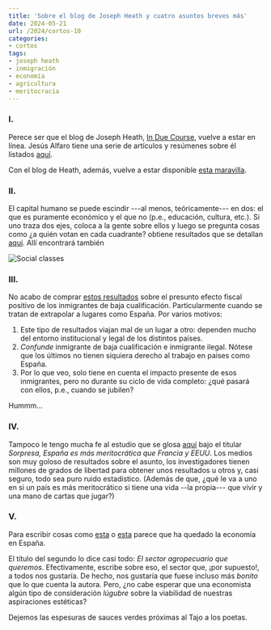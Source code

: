 ```yaml
---
title: 'Sobre el blog de Joseph Heath y cuatro asuntos breves más'
date: 2024-05-21
url: /2024/cortos-10
categories:
- cortos
tags:
- joseph heath
- inmigración
- economía
- agricultura
- meritocracia
---
```


### I.

Perece ser que el blog de Joseph Heath, [In Due Course](https://induecourse.utoronto.ca/), vuelve a estar en línea. Jesús Alfaro tiene una serie de artículos y resúmenes sobre él listados [aquí](https://derechomercantilespana.blogspot.com/2024/05/citas-los-alumnos-de-la-uab-ponen-los.html).

Con el blog de Heath, además, vuelve a estar disponible [esta maravilla](https://induecourse.utoronto.ca/on-the-problem-of-normative-sociology/).


### II.

El capital humano se puede escindir ---al menos, teóricamente--- en dos: el que es puramente económico y el que no (p.e., educación, cultura, etc.). Si uno traza dos ejes, coloca a la gente sobre ellos y luego se pregunta cosas como ¿a quién votan en cada cuadrante? obtiene resultados que se detallan [aquí](https://dynomight.net/class/). Allí encontrará también

![Social classes](/images/social-positions.jpg#center)


### III.

No acabo de comprar [estos resultados](https://marginalrevolution.com/marginalrevolution/2024/05/the-fiscal-impact-of-low-skill-immigration.html) sobre el presunto efecto fiscal positivo de los inmigrantes de baja cualificación. Particularmente cuando se tratan de extrapolar a lugares como España. Por varios motivos:

1. Este tipo de resultados viajan mal de un lugar a otro: dependen mucho del entorno institucional y legal de los distintos países.
2. _Confunde_ inmigrante de baja cualificación e inmigrante ilegal. Nótese que los últimos no tienen siquiera derecho al trabajo en países como España.
3. Por lo que veo, solo tiene en cuenta el impacto presente de esos inmigrantes, pero no durante su ciclo de vida completo: ¿qué pasará con ellos, p.e., cuando se jubilen?

Hummm...

### IV.

Tampoco le tengo mucha fe al estudio que se glosa
[aquí](https://www.elconfidencial.com/economia/2024-05-03/espana-mas-meritocratica-francia-estados-unidos_3877137/)
bajo el titular _Sorpresa, España es más meritocrática que Francia y EEUU_. Los medios son muy goloso de resultados sobre el asunto, los investigadores tienen millones de grados de libertad para obtener unos resultados u otros y, casi seguro, todo sea puro ruido estadístico. (Además de que, ¿qué le va a uno en si un país es más meritocrático si tiene una vida --la propia--- que vivir y una mano de cartas que jugar?)

### V.

Para escribir cosas como
[esta](https://nadaesgratis.es/antonia-diaz/el-malestar-del-campo-i-tecnologia-y-sostenibilidad) o
[esta](https://nadaesgratis.es/antonia-diaz/el-malestar-del-campo-ii-el-sector-agropecuario-que-queremos) parece que ha quedado la economía en España.

El título del segundo lo dice casi todo: _El sector agropecuario que queremos_. Efectivamente, escribe sobre eso, el sector que, ¡por supuesto!, a todos nos gustaría. De hecho, nos gustaría que fuese incluso más _bonito_ que lo que cuenta la autora. Pero, ¿no cabe esperar que una economista algún tipo de consideración _lúgubre_ sobre la viabilidad de nuestras aspiraciones estéticas?

Dejemos las espesuras de sauces verdes próximas al Tajo a los poetas.